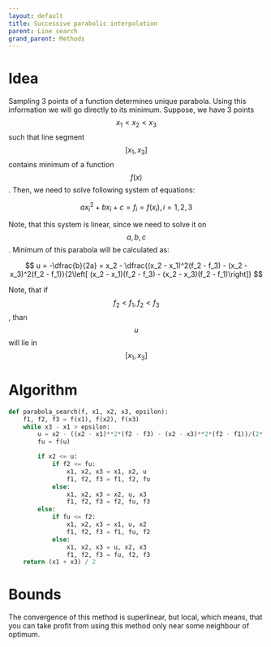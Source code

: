 ```yaml
---
layout: default
title: Successive parabolic interpolation
parent: Line search
grand_parent: Methods
---
```


# Idea
Sampling 3 points of a function determines unique parabola. Using this information we will go directly to its minimum. Suppose, we have 3 points $$x_1 < x_2 < x_3$$ such that line segment $$[x_1, x_3]$$ contains minimum of a function $$f(x)$$. Then, we need to solve following system of equations:

$$
ax_i^2 + bx_i + c = f_i = f(x_i), i = 1,2,3 
$$

Note, that this system is linear, since we need to solve it on $$a,b,c$$. Minimum of this parabola will be calculated as:

$$
u = -\dfrac{b}{2a} = x_2 - \dfrac{(x_2 - x_1)^2(f_2 - f_3) - (x_2 - x_3)^2(f_2 - f_1)}{2\left[ (x_2 - x_1)(f_2 - f_3) - (x_2 - x_3)(f_2 - f_1)\right]}
$$

Note, that if $$f_2 < f_1, f_2 < f_3$$, than $$u$$ will lie in $$[x_1, x_3]$$

# Algorithm
```python
def parabola_search(f, x1, x2, x3, epsilon):
    f1, f2, f3 = f(x1), f(x2), f(x3)
    while x3 - x1 > epsilon:
        u = x2 - ((x2 - x1)**2*(f2 - f3) - (x2 - x3)**2*(f2 - f1))/(2*((x2 - x1)*(f2 - f3) - (x2 - x3)*(f2 - f1)))
        fu = f(u)

        if x2 <= u:
            if f2 <= fu:
                x1, x2, x3 = x1, x2, u
                f1, f2, f3 = f1, f2, fu
            else:
                x1, x2, x3 = x2, u, x3
                f1, f2, f3 = f2, fu, f3
        else:
            if fu <= f2:
                x1, x2, x3 = x1, u, x2
                f1, f2, f3 = f1, fu, f2
            else:
                x1, x2, x3 = u, x2, x3
                f1, f2, f3 = fu, f2, f3
    return (x1 + x3) / 2
```
# Bounds

The convergence of this method is superlinear, but local, which means, that you can take profit from using this method only near some neighbour of optimum.
